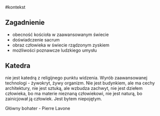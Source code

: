 #kontekst 

## Zagadnienie
- obecność kościoła w zaawansowanym świecie
- doświadczenie sacrum
- obraz człowieka w świecie rządzonym zyskiem
- możliwości poznawcze ludzkiego umysłu
## Katedra

nie jest katedrą z religijnego punktu widzenia. Wyrób zaawansowanej technologi - żywokryt, żywy organizm. Nie jest budynkiem, ale ma cechy architektury, nie jest sztuką, ale wzbudza zachwyt, nie jest dziełem człowieka, bo ma materie nieznaną człowiekowi, nie jest naturą, bo zainicjował ją człowiek. Jest bytem niepojętym. 

Główny bohater - Pierre Lavone